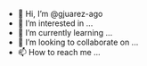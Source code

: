 - 👋 Hi, I’m @gjuarez-ago
- 👀 I’m interested in ...
- 🌱 I’m currently learning ...
- 💞️ I’m looking to collaborate on ...
- 📫 How to reach me ...

<!---
gjuarez-ago/gjuarez-ago is a ✨ special ✨ repository because its `README.md` (this file) appears on your GitHub profile.
You can click the Preview link to take a look at your changes.
--->
